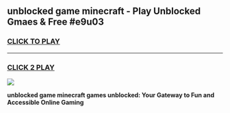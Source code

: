 
## unblocked game minecraft - Play Unblocked Gmaes & Free #e9u03
<h3>
<a href="https://premium.freeplayer.one?title=unblocked_game_minecraft&ref=01M">CLICK TO PLAY</a></h3>
<hr>

<h3>
<a href="https://premium.freeplayer.one?title=unblocked_game_minecraft&ref=01M">CLICK 2 PLAY</a>
  
</h3>

<a href="https://premium.freeplayer.one?title=unblocked_game_minecraft&ref=01M"><img src="https://clearcache.store/games.png"></a>


**unblocked game minecraft games unblocked: Your Gateway to Fun and Accessible Online Gaming**
